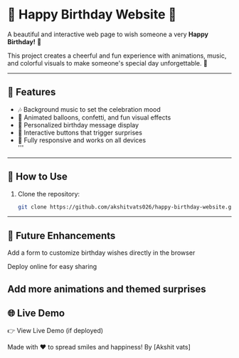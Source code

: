 # 🎉 Happy Birthday Website 🎂

A beautiful and interactive web page to wish someone a very **Happy Birthday!** 🎈

This project creates a cheerful and fun experience with animations, music, and colorful visuals to make someone's special day unforgettable. 🎁

---

## 🌟 Features

- 🎶 Background music to set the celebration mood  
- 🎈 Animated balloons, confetti, and fun visual effects  
- 🎂 Personalized birthday message display  
- 🎉 Interactive buttons that trigger surprises  
- 📱 Fully responsive and works on all devices  
'''

---

## 🚀 How to Use

1. Clone the repository:
   ```bash
   git clone https://github.com/akshitvats026/happy-birthday-website.git
---

## 🎯 Future Enhancements

Add a form to customize birthday wishes directly in the browser

Deploy online for easy sharing

Add more animations and themed surprises
---

## 🌐 Live Demo

👉 View Live Demo
 (if deployed)

 Made with ❤️ to spread smiles and happiness!
By [Akshit vats]
